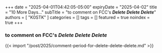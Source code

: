 +++
date = "2025-04-01T04:42:05-05:00"
expiryDate = "2025-04-02"
title = "10 More Days..."
subTitle = "to comment on FCC's ***Delete Delete Delete***"
authors = [ "K0STK" ]
categories = []
tags = []
featured = true
noindex = true
+++
### to comment on FCC's ***Delete Delete Delete***
<!--more-->

{{< import "/post/2025/comment-period-for-delete-delete-delete.md" >}}

